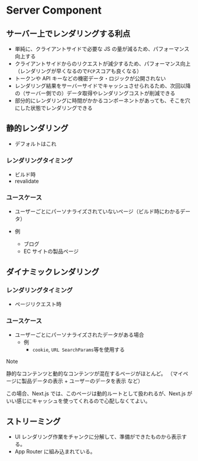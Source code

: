 # Server Component

## サーバー上でレンダリングする利点

- 単純に、クライアントサイドで必要な JS の量が減るため、パフォーマンス向上する
- クライアントサイドからのリクエストが減少するため、パフォーマンス向上（レンダリングが早くなるので`FCP`スコアも良くなる）
- トークンや API キーなどの機密データ・ロジックが公開されない
- レンダリング結果をサーバーサイドでキャッシュさせられるため、次回以降の（サーバー側での）データ取得やレンダリングコストが削減できる
- 部分的にレンダリングに時間がかかるコンポーネントがあっても、そこを穴にした状態でレンダリングできる

## 静的レンダリング

- デフォルトはこれ

### レンダリングタイミング

- ビルド時
- revalidate

### ユースケース

- ユーザーごとにパーソナライズされていないページ（ビルド時にわかるデータ）

- 例
  - ブログ
  - EC サイトの製品ページ

## ダイナミックレンダリング

### レンダリングタイミング

- ページリクエスト時

### ユースケース

- ユーザーごとにパーソナライズされたデータがある場合
  - 例
    - `cookie`, `URL SearchParams`等を使用する

> [!NOTE]
> 静的なコンテンツと動的なコンテンツが混在するページがほとんど。
> （マイページに製品データの表示 + ユーザーのデータを表示 など）
>
> この場合、Next.js では、このページは動的ルートとして扱われるが、Next.js がいい感じにキャッシュを使ってくれるので心配しなくてよい。

## ストリーミング

- UI レンダリング作業をチャンクに分解して、準備ができたものから表示する。
- App Router に組み込まれている。
